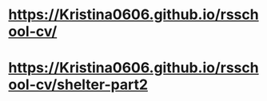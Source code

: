 # https://Kristina0606.github.io/rsschool-cv/
# https://Kristina0606.github.io/rsschool-cv/shelter-part2

